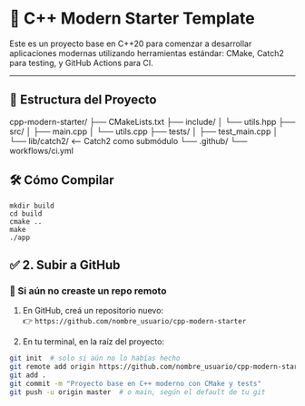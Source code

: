 # 🚀 C++ Modern Starter Template

Este es un proyecto base en C++20 para comenzar a desarrollar aplicaciones modernas utilizando herramientas estándar: CMake, Catch2 para testing, y GitHub Actions para CI.

---

## 📁 Estructura del Proyecto

cpp-modern-starter/
├── CMakeLists.txt
├── include/
│ └── utils.hpp
├── src/
│ ├── main.cpp
│ └── utils.cpp
├── tests/
│ ├── test_main.cpp
│ └── lib/catch2/ <-- Catch2 como submódulo
└── .github/
└── workflows/ci.yml


## 🛠️ Cómo Compilar

```
mkdir build
cd build
cmake ..
make
./app
```


## ✅ 2. Subir a GitHub

### 📌 Si aún no creaste un repo remoto

1. En GitHub, creá un repositorio nuevo:  
   👉 `https://github.com/nombre_usuario/cpp-modern-starter`

2. En tu terminal, en la raíz del proyecto:

```bash
git init  # solo si aún no lo habías hecho
git remote add origin https://github.com/nombre_usuario/cpp-modern-starter.git
git add .
git commit -m "Proyecto base en C++ moderno con CMake y tests"
git push -u origin master  # o main, según el default de tu git
```
